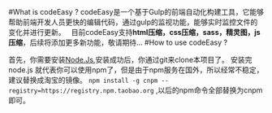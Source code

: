 #What is codeEasy ?
   codeEasy是一个基于Gulp的前端自动化构建工具，它能够帮助前端开发人员更快的编辑代码，通过gulp的监视功能，能够实时监控文件的变化并进行更新。
   目前codeEasy支持**html压缩，css压缩，sass，精灵图，js压缩**，后续将添加更多新功能，敬请期待...
#How to use codeEasy ?

   首先，你需要安装[Node.Js](https://nodejs.org/en/download/),安装成功后，你通过git来clone本项目了。
   安装完node.js 就代表你可以使用npm了，但是由于npm服务在国外，所以经常不稳定，建议替换成淘宝的镜像。
   `npm install -g cnpm --registry=https://registry.npm.taobao.org` ,以后的npm命令全部替换为cnpm即可。
   
